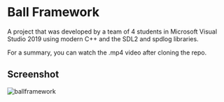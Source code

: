 # Ball Framework

A project that was developed by a team of 4 students in Microsoft Visual Studio 2019 using modern C++ and the SDL2 and spdlog libraries.

For a summary, you can watch the .mp4 video after cloning the repo.

## Screenshot

![ballframework](https://user-images.githubusercontent.com/89458824/131321853-ee3e90a0-2b2c-4e5a-94b1-c2b680536581.png) 